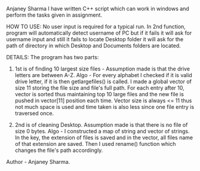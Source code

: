 Anjaney Sharma
I have written C++ script which can work in windows and perform the tasks given in assignment.

HOW TO USE:
No user input is required for a typical run.
In 2nd function, program will automatically detect username of PC but if it fails it will ask for username input and still it fails to locate Desktop folder it will ask for the path of directory in which Desktop and Documents folders are located.

DETAILS:
The program has two parts:
1. 1st is of finding 10 largest size files - 
	Assumption made is that the drive letters are between A-Z.
	Algo - For every alphabet I checked if it is valid drive letter, if it is then getlargefiles() is called.
		   I made a global vector of size 11 storing the file size and file's full path.
		   For each entry after 10, vector is sorted thus maintaining top 10 large files and the new file is pushed in vector[11] position each time. Vector size is always <= 11 thus not much space is used and time taken is also less since one file entry is traversed once.

2. 2nd is of cleaning Desktop.
	Assumption made is that there is no file of size 0 bytes.
	Algo - I constructed a map of string and vector of strings. In the key, the extension of files is saved   and in the vector, all files name of that extension are saved. Then I used rename() function which changes the file's path accordingly.
	
	
Author - Anjaney Sharma.
			
